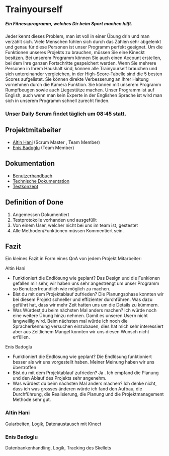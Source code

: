 # Trainyourself
##### Ein Fitnessprogramm, welches Dir beim Sport machen hilft.                                                                         
Jeder kennt dieses Problem, man ist voll in einer Übung drin und man verzählt sich. Viele Menschen fühlen sich durch das Zählen sehr abgelenkt und genau für diese Personen ist unser Programm perfekt geeignet. Um die Funktionen unseres Projekts zu brauchen, müssen Sie eine Kineckt besitzen. Bei unserem Programm können Sie auch einen Account erstellen, bei dem Ihre ganzen Fortschritte gespeichert werden. Wenn Sie mehrere Personen in Ihrem Haushalt sind, können alle Trainyourself brauchen und sich untereinander vergleichen, in der High-Score-Tabelle sind die 5 besten Scores aufgelistet. Sie können direkte Verbesserung an Ihrer Haltung vornehmen durch die Kamera Funktion. Sie können mit unserem Programm Rumpfbeugen sowie auch Liegestütze machen. Unser Programm ist auf English, auch wenn man kein Experte in der Englishen Sprache ist wird man sich in unserem Programm schnell zurecht finden. 


### Unser Daily Scrum findet täglich um 08:45 statt.

## Projektmitabeiter

* [Altin Hani](https://github.com/xahanix) (Scrum Master , Team Member)
* [Enis Badoglu](https://github.com/badogluEnis) (Team Member)

## Dokumentation

* [Benutzerhandbuch](docs/usermanual.md)
* [Technische Dokumentation](docs/technical.md)
* [Testkonzept](docs/testing.md)

## Definition of Done

1. Angemessen Dokumentiert
2. Testprotokolle vorhanden und ausgefüllt
3. Von einem User, welcher nicht bei uns im team ist, gestestet
4. Alle Methoden/Funktionen müssen Kommentiert sein.



## Fazit

Ein kleines Fazit in Form eines QnA von jedem Projekt Mitarbeiter:

Altin Hani
* Funktioniert die Endlösung wie geplant?
 Das Design und die Funkionen gefallen mir sehr, wir haben uns sehr angestrengt um unser Programm so Benutzerfreundlich wie möglich zu machen. 
 * Bist du mit dem Projektablauf zufrieden?
 Die Planungsphase konnten wir bei diesem Projekt schneller und effizienter durchführen. Was dazu geführt hat, dass wir mehr Zeit hatten uns um die Details zu kümmern. 
 * Was Würdest du beim nächsten Mal anders machen?
 Ich würde noch eine weitere Übung hinzu nehmen. Damit es unseren Usern nicht langweillig wird. Beim nächsten mal würde ich noch die Spracherkennung versuchen einzubauen, dies hat mich sehr interessiert aber aus Zeitlichem Mangel konnten wir uns diesen Wunsch nicht erfüllen.
 
Enis Badoglu
* Funktioniert die Endlösung wie geplant?
 Die Endlösung funktioniert besser als wir uns vorgestellt haben. Meiner Meinung haben wir uns übertroffen
* Bist du mit dem Projektablauf zufrieden?
 Ja . Ich empfand die Planung und den Ablauf des Projekts sehr angenehm.
* Was würdest du beim nächsten Mal anders machen?
 Ich denke nicht, dass ich was grosses änderen würde ich fand den Aufbau, die Durchführung, die Realisierung, die Planung und die Projektmanagement Methode sehr gut.


### Altin Hani

Guiarbeiten, Logik, Datenaustausch mit Kinect

### Enis Badoglu

Datenbankenhandling, Logik, Tracking des Skellets
